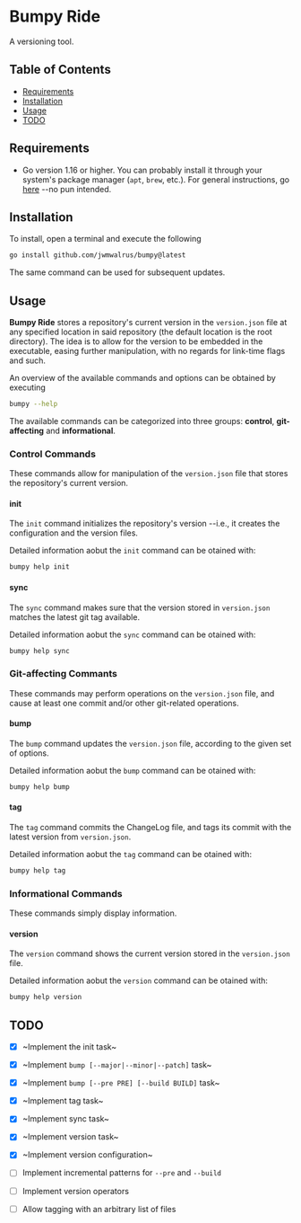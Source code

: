 Bumpy Ride
==========

A versioning tool.

## Table of Contents
* [Requirements](#requirements)
* [Installation](#installation)
* [Usage](#usage)
* [TODO](#todo)

## Requirements

* Go version 1.16 or higher. 
You can probably install it through your system's package manager (`apt`, `brew`, etc.). 
For general instructions, go [here](https://golang.org/doc/install) --no pun intended.

## Installation

To install, open a terminal and execute the following
```bash
go install github.com/jwmwalrus/bumpy@latest
```

The same command can be used for subsequent updates.

## Usage

**Bumpy Ride** stores a repository's current version in the `version.json` file at any specified location in said repository (the default location is the root directory). The idea is to allow for the version to be embedded in the executable, easing further manipulation, with no regards for link-time flags and such.

An overview of the available commands and options can be obtained by executing
```bash
bumpy --help
```

The available commands can be categorized into three groups: **control**, **git-affecting** and **informational**. 

### Control Commands

These commands allow for manipulation of the `version.json` file that stores the repository's current version.

#### init

The `init` command initializes the repository's version --i.e., it creates the configuration and the version files.

Detailed information aobut the `init` command can be otained with:
```bash
bumpy help init
```

#### sync

The `sync` command makes sure that the version stored in `version.json` matches the latest git tag available.

Detailed information aobut the `sync` command can be otained with:
```bash
bumpy help sync
```

### Git-affecting Commants

These commands may perform operations on the `version.json` file, and cause at least one commit and/or other git-related operations.

#### bump

The `bump` command updates the `version.json` file, according to the given set of options.

Detailed information aobut the `bump` command can be otained with:
```bash
bumpy help bump
```

#### tag

The `tag` command commits the ChangeLog file, and tags its commit with the latest version from `version.json`.

Detailed information aobut the `tag` command can be otained with:
```bash
bumpy help tag
```

### Informational Commands

These commands simply display information.

#### version

The `version` command shows the current version stored in the `version.json` file.

Detailed information aobut the `version` command can be otained with:
```bash
bumpy help version
```


## TODO

- [x] ~Implement the init task~
- [x] ~Implement `bump [--major|--minor|--patch]` task~
- [x] ~Implement `bump [--pre PRE] [--build BUILD]` task~
- [x] ~Implement tag task~
- [x] ~Implement sync task~
- [x] ~Implement version task~
- [x] ~Implement version configuration~
- [ ] Implement incremental patterns for `--pre` and `--build`
- [ ] Implement version operators
- [ ] Allow tagging with an arbitrary list of files

